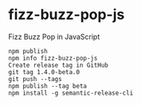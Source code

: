 # fizz-buzz-pop-js

Fizz Buzz Pop in JavaScript

~~~
npm publish
npm info fizz-buzz-pop-js
Create release tag in GitHub
git tag 1.4.0-beta.0
git push --tags
npm publish --tag beta
npm install -g semantic-release-cli
~~~